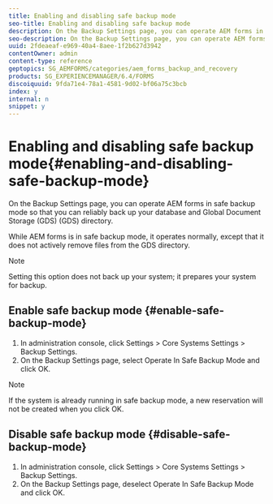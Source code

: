 ```yaml
---
title: Enabling and disabling safe backup mode
seo-title: Enabling and disabling safe backup mode
description: On the Backup Settings page, you can operate AEM forms in safe backup mode so that you can reliably back up your database and Global Document Storage (GDS) (GDS) directory. Learn how to enable and disable safe backup mode.
seo-description: On the Backup Settings page, you can operate AEM forms in safe backup mode so that you can reliably back up your database and Global Document Storage (GDS) (GDS) directory. Learn how to enable and disable safe backup mode.
uuid: 2fdeaeaf-e969-40a4-8aee-1f2b627d3942
contentOwner: admin
content-type: reference
geptopics: SG_AEMFORMS/categories/aem_forms_backup_and_recovery
products: SG_EXPERIENCEMANAGER/6.4/FORMS
discoiquuid: 9fda71e4-78a1-4581-9d02-bf06a75c3bcb
index: y
internal: n
snippet: y
---
```


# Enabling and disabling safe backup mode{#enabling-and-disabling-safe-backup-mode}

On the Backup Settings page, you can operate AEM forms in safe backup mode so that you can reliably back up your database and Global Document Storage (GDS) (GDS) directory.

While AEM forms is in safe backup mode, it operates normally, except that it does not actively remove files from the GDS directory.

>[!NOTE]
>
>Setting this option does not back up your system; it prepares your system for backup.

## Enable safe backup mode {#enable-safe-backup-mode}

1. In administration console, click Settings &gt; Core Systems Settings &gt; Backup Settings.
1. On the Backup Settings page, select Operate In Safe Backup Mode and click OK.

>[!NOTE]
>
>If the system is already running in safe backup mode, a new reservation will not be created when you click OK.

## Disable safe backup mode {#disable-safe-backup-mode}

1. In administration console, click Settings &gt; Core Systems Settings &gt; Backup Settings.
1. On the Backup Settings page, deselect Operate In Safe Backup Mode and click OK.

